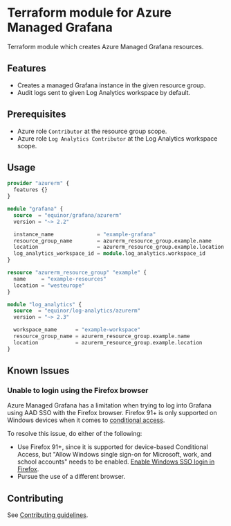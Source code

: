 # Terraform module for Azure Managed Grafana

Terraform module which creates Azure Managed Grafana resources.

## Features

- Creates a managed Grafana instance in the given resource group.
- Audit logs sent to given Log Analytics workspace by default.

## Prerequisites

- Azure role `Contributor` at the resource group scope.
- Azure role `Log Analytics Contributor` at the Log Analytics workspace scope.

## Usage

```terraform
provider "azurerm" {
  features {}
}

module "grafana" {
  source  = "equinor/grafana/azurerm"
  version = "~> 2.2"

  instance_name              = "example-grafana"
  resource_group_name        = azurerm_resource_group.example.name
  location                   = azurerm_resource_group.example.location
  log_analytics_workspace_id = module.log_analytics.workspace_id
}

resource "azurerm_resource_group" "example" {
  name     = "example-resources"
  location = "westeurope"
}

module "log_analytics" {
  source  = "equinor/log-analytics/azurerm"
  version = "~> 2.3"

  workspace_name      = "example-workspace"
  resource_group_name = azurerm_resource_group.example.name
  location            = azurerm_resource_group.example.location
}
```

## Known Issues

### Unable to login using the Firefox browser

Azure Managed Grafana has a limitation when trying to log into Grafana using AAD SSO with the Firefox browser.
Firefox 91+ is only supported on Windows devices when it comes to [conditional access](https://learn.microsoft.com/en-us/azure/active-directory/conditional-access/concept-conditional-access-conditions#supported-browsers).

To resolve this issue, do either of the following:

- Use Firefox 91+, since it is supported for device-based Conditional Access, but "Allow Windows single sign-on for Microsoft, work, and school accounts" needs to be enabled. [Enable Windows SSO login in Firefox](https://support.mozilla.org/en-US/kb/windows-sso).
- Pursue the use of a different browser.

## Contributing

See [Contributing guidelines](https://github.com/equinor/terraform-baseline/blob/main/CONTRIBUTING.md).
